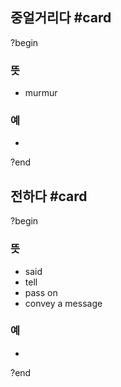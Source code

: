 ## 중얼거리다 #card
?begin
### 뜻
- murmur
### 예
-
?end


## 전하다 #card
?begin
### 뜻
- said
- tell
- pass on
- convey a message
### 예
-
<!--SR:!2025-05-18,22,250-->
?end

